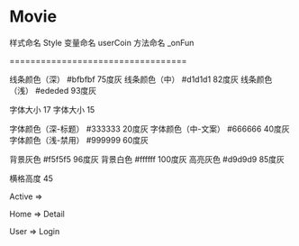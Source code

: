 # Movie


样式命名  Style
变量命名  userCoin
方法命名  _onFun

==================================

线条颜色（深）  #bfbfbf  75度灰
线条颜色（中）  #d1d1d1  82度灰
线条颜色（浅）  #ededed  93度灰

字体大小  17
字体大小  15

字体颜色（深-标题）  #333333  20度灰
字体颜色（中-文案）  #666666  40度灰
字体颜色（浅-禁用）  #999999  60度灰

背景灰色           #f5f5f5  96度灰
背景白色           #ffffff  100度灰
高亮灰色           #d9d9d9  85度灰

横格高度  45

Active => 

Home => Detail

User => Login